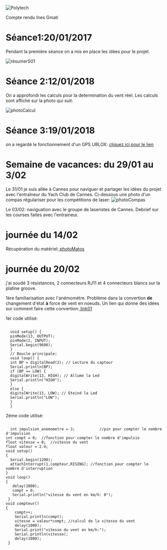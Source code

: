 ![Polytech](http://www.polytechnice.fr/jahia/jsp/jahia/templates/inc/img/polytech_nice-sophia.png)

Compte rendu Ines Gmati

# Séance1:20/01/2017

Pendant la première séance on a mis en place les idées pour le projet.

![résumerS01](https://s20.postimg.org/kk2h9azst/S01bis.png)


# Séance 2:12/01/2018
On a approfondi les calculs pour la determination du vent réel.
Les calculs sont affiché sur la photo qui suit:

![photoCalcul](https://s20.postimg.org/5mpeuruod/calcul_VR.jpg)

# Séance 3:19/01/2018

on a regardé le fonctionnement d'un GPS UBLOX: [cliquez ici pour le lien](https://playground.arduino.cc/UBlox/GPS)

# Semaine de vacances: du 29/01 au 3/02

Le 31/01 je suis allée à Cannes pour naviguer et partager les idées du projet avec l'entraîneur du Yach Club de Cannes.
Ci-dessous une photo d'un compas régulariser pour les compétitions de laser:
![photoCompas](https://s20.postimg.org/bdept6eot/compas.jpg)

Le 03/02: naviguation avec le groupe de laseristes de Cannes. Debrief sur les courses faites avec l'entraineur.

# journée du 14/02

Récupération du matériel:[ photoMatos](https://s20.postimg.org/bs0yg84y1/photoMatos.jpg)

# journée du 20/02
j'ai soudé 3 résistances, 2 connecteurs RJ11 et 4 connecteurs blancs sur la platine groove.

1ère familiarisation avec l'anémomètre.
Problème dans la convertion **de** changement d'état **à** force de vent en noeuds. 
Un lien qui donne des idées sur comment faire cette convertion:[ link01](https://forum.arduino.cc/index.php?topic=92398.0)

1er code utilisé:
<pre><code>
  void setup() { 
  pinMode(13, OUTPUT); 
  pinMode(2, INPUT); 
  Serial.begin(9600);
  }
  // Boucle principale:
  void loop() { 
  int BP = digitalRead(2); // Lecture du capteur 
  Serial.println(BP);
  if (BP == LOW) {
  digitalWrite(13, HIGH); // Allume la Led
  Serial.println("HIGH");
  }
  else {
  digitalWrite(13, LOW); // Eteind la Led
  Serial.println("LOW");
  } 
  }
</pre></code>  

2éme code utilisé:
<pre><code>
  int impulsion_anemometre = 3;           //pin pour compter le nombre d'impulsion 
int compt = 0;  //fonction pour compter le nombre d'impulsio
float vitesse = 0;  //vitesse du vent
float valeur = 2.4;
void setup()
{
  Serial.begin(1200);
  attachInterrupt(1,compteur,RISING); //fonction pour compter le nombre d'interruption
}
void loop()
{
   delay(1000);
   compt = 0;
   Serial.println("vitesse du vent en km/h: 0");
 }
void compteur()
{
    compt++;
    Serial.println(compt);
    vitesse = valeur*compt; //calcul de la vitesse du vent
    delay(1000);
    Serial.print("vitesse du vent en km/h:");
    Serial.println(vitesse);
    delay(1000);
 }
</pre></code>







